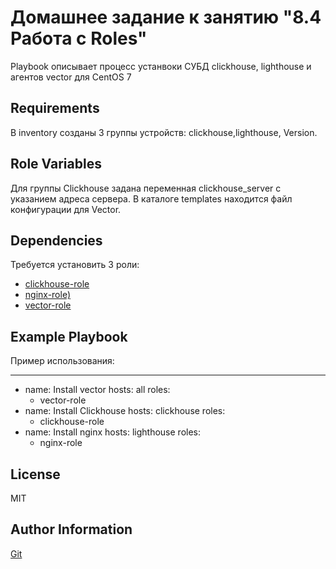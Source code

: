 # Домашнее задание к занятию "8.4 Работа с Roles"

Playbook описывает процесс устанвоки СУБД clickhouse, lighthouse и агентов vector для CentOS 7

Requirements
------------

В inventory созданы 3 группы устройств: clickhouse,lighthouse, Version.

Role Variables
--------------

Для группы Clickhouse задана переменная clickhouse_server с указанием адреса сервера.
В каталоге templates находится файл конфигурации для Vector. 

Dependencies
------------

Требуется установить 3 роли: 

* [clickhouse-role](https://github.com/zMaAlz/clickhouse-role)
* [nginx-role)](https://github.com/zMaAlz/nginx-role)
* [vector-role](https://github.com/zMaAlz/vector-role)


Example Playbook
----------------

Пример использования:

  ---
  - name: Install vector
    hosts: all
    roles:
      - vector-role
  - name: Install Clickhouse
    hosts: clickhouse
    roles:
      - clickhouse-role
  - name: Install nginx
    hosts: lighthouse
    roles:
      - nginx-role


License
-------

MIT

Author Information
------------------

[Git](https://github.com/zMaAlz/test-repo-ansible3)